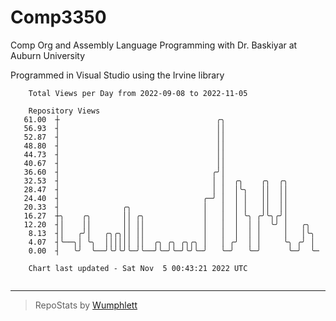 # Comp3350
Comp Org and Assembly Language Programming with Dr. Baskiyar at Auburn University

Programmed in Visual Studio using the Irvine library

```
    Total Views per Day from 2022-09-08 to 2022-11-05

    Repository Views
   61.00  ┼                                   ╭╮
   56.93  ┤                                   ││
   52.87  ┤                                   ││
   48.80  ┤                                   ││
   44.73  ┤                                   ││
   40.67  ┤                                   ││
   36.60  ┤                                  ╭╯│
   32.53  ┤                                  │ │  ╭╮    ╭╮  ╭╮
   28.47  ┤                                  │ │  │╰╮   ││  ││
   24.40  ┤                                ╭─╯ │  │ │   ││  ││
   20.33  ┤              ╭╮                │   │  │ │   ││  ││
   16.27  ┼╮    ╭╮       ││ ╭╮             │   │  │ ╰╮ ╭╯╰╮╭╯│
   12.20  ┤│    ││       ││ ││             │   │  │  │ │  ╰╯ │   ╭╮
    8.13  ┤│   ╭╯│   ╭╮╭╮││ ││             │   │  │  │ │     │   │╰╮
    4.07  ┤╰──╮│ ╰╮  ││││││ ││  ╭╮ ╭╮ ╭╮╭╮ │   │ ╭╯  │ │     ╰╮ ╭╯ │
    0.00  ┤   ╰╯  ╰──╯╰╯╰╯╰─╯╰──╯╰─╯╰─╯╰╯╰─╯   ╰─╯   ╰─╯      ╰─╯  ╰─

    Chart last updated - Sat Nov  5 00:43:21 2022 UTC
    
```

---

> RepoStats by [Wumphlett](https://github.com/Wumphlett)
